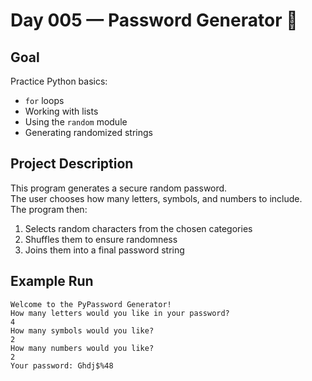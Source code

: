 # Day 005 — Password Generator 🔑

## Goal
Practice Python basics:
- `for` loops
- Working with lists
- Using the `random` module
- Generating randomized strings

## Project Description
This program generates a secure random password.  
The user chooses how many letters, symbols, and numbers to include.  
The program then:
1. Selects random characters from the chosen categories  
2. Shuffles them to ensure randomness  
3. Joins them into a final password string  

## Example Run
```text
Welcome to the PyPassword Generator!
How many letters would you like in your password?
4
How many symbols would you like?
2
How many numbers would you like?
2
Your password: Ghdj$%48
